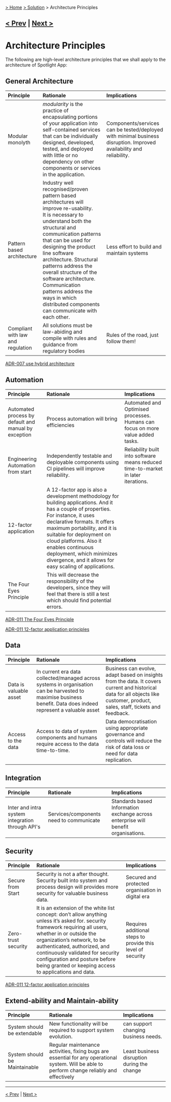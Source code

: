 [> Home](../README.md) [> Solution](README.md) > Architecture Principles

[< Prev](../1.Problem/1.7.RAID.md)  |  [Next >](2.2.ArchitectureCharacteristics.md)
---

# Architecture Principles

The following are high-level architecture principles that we shall apply to the architecture of Spotlight App:

## General Architecture


| Principle                         | Rationale                                                                                                                                                                                                                                                                                                                                                                                                                                | Implications                                                                                                        |
| :---------------------------------- | :----------------------------------------------------------------------------------------------------------------------------------------------------------------------------------------------------------------------------------------------------------------------------------------------------------------------------------------------------------------------------------------------------------------------------------------- | :-------------------------------------------------------------------------------------------------------------------- |
| Modular monolyth                  | *modularity* is the practice of encapsulating portions of your application into self-contained services that can be individually designed, developed, tested, and deployed with little or no dependency on other components or services in the application.                                                                                                                                                                              | Components/services can be tested/deployed with minimal business disruption. Improved availability and reliability. |
| Pattern based architecture        | Industry well recognised/proven pattern based architectures will improve re-usability.<br />It is necessary to understand both the structural and communication patterns that can be used for designing the product line software architecture. Structural patterns address the overall structure of the software architecture. Communication patterns address the ways in which distributed components can communicate with each other. | Less effort to build and maintain systems                                                                           |
| Compliant with law and regulation | All solutions must be law-abiding and compile with rules and guidance from regulatory bodies                                                                                                                                                                                                                                                                                                                                             | Rules of the road, just follow them!                                                                                |

[ADR-007 use hybrid architecture](../5.ADRs/ADR-007-hybrid-architecture.md)

## Automation


| Principle                                            | Rationale                                                                                                                                                                                                                                                                                                                                                          | Implications                                                                      |
| :----------------------------------------------------- | :------------------------------------------------------------------------------------------------------------------------------------------------------------------------------------------------------------------------------------------------------------------------------------------------------------------------------------------------------------------- | :---------------------------------------------------------------------------------- |
| Automated process by default and manual by exception | Process automation will bring efficiencies                                                                                                                                                                                                                                                                                                                         | Automated and Optimised processes. Humans can focus on more value added tasks.    |
| Engineering Automation from start                    | Independently testable and deployable components using CI pipelines will improve reliability.                                                                                                                                                                                                                                                                      | Reliability built into software means reduced time-to-market in later iterations. |
| 12-factor application                                | A 12-factor app is also a development methodology for building applications. And it has a couple of properties. For instance, it uses declarative formats. It offers maximum portability, and it is suitable for deployment on cloud platforms. Also it enables continuous deployment, which minimizes divergence, and it allows for easy scaling of applications. |                                                                                   |
| The Four Eyes Principle                              | This will decrease the responsibility of the developers, since they will feel that there is still a test which should find potential errors.                                                                                                                                                                                                                       |                                                                                   |

[ADR-011 The Four Eyes Principle](../5.ADRs/ADR-011-4-eyes-review.md)

[ADR-011 12-factor application principles](../5.ADRs/ADR-012-12-factor-application-principles.md)

## Data


| Principle              | Rationale                                                                                                                                                       | Implications                                                                                                                                                                  |
| :----------------------- |:----------------------------------------------------------------------------------------------------------------------------------------------------------------| :------------------------------------------------------------------------------------------------------------------------------------------------------------------------------ |
| Data is valuable asset | In current era data collected/managed across systems in organisation can be harvested to maximise business benefit. Data does indeed represent a valuable asset | Business can evolve, adapt based on insights from the data. It covers current and historical data for all objects like customer, product, sales, staff, tickets and feedback. |
| Access to the data     | Access to data of system components and humans require access to the data time-to-time.                                                                         | Data democratisation using appropriate governance and controls will reduce the risk of data loss or need for data replication.                                                |


## Integration


| Principle                                        | Rationale                               | Implications                                                                       |
| :------------------------------------------------- | :---------------------------------------- | :----------------------------------------------------------------------------------- |
| Inter and intra system integration through API's | Services/components need to communicate | Standards based Information exchange across enterprise will benefit organisations. |

## Security


| Principle           | Rationale                                                                                                                                                                                                                                                                                                                                                | Implications                                      |
|:--------------------|:---------------------------------------------------------------------------------------------------------------------------------------------------------------------------------------------------------------------------------------------------------------------------------------------------------------------------------------------------------| :-------------------------------------------------- |
| Secure from Start   | Security is not a after thought. Security built into system and process design will provides more security for valuable business data.                                                                                                                                                                                                                   | Secured and protected organisation in digital era |
| Zero-trust security | It is an extension of the white list concept: don’t allow anything unless it’s asked for. security framework requiring all users, whether in or outside the organization’s network, to be authenticated, authorized, and continuously validated for security configuration and posture before being granted or keeping access to applications and data.  | Requires additional steps to provide this level of security |

[ADR-011 12-factor application principles](../5.ADRs/ADR-012-12-factor-application-principles.md)

## Extend-ability and Maintain-ability


| Principle                     | Rationale                                                                                                                                     | Implications                                |
| :------------------------------ | :---------------------------------------------------------------------------------------------------------------------------------------------- | :-------------------------------------------- |
| System should be extendable   | New functionality will be required to support system evolution.                                                                               | can support changing business needs.        |
| System should be Maintainable | Regular maintenance activities, fixing bugs are essential for any operational system. Will be able to perform change reliably and effectively | Least business disruption during the change |


---
[< Prev](../1.Problem/1.7.RAID.md)  |  [Next >](2.2.ArchitectureCharacteristics.md)

